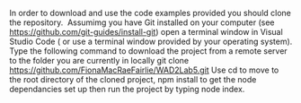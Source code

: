 In order to download and use the code examples provided you should clone the repository. 
Assumimg you have Git installed on your computer (see https://github.com/git-guides/install-git) open a terminal window in Visual Studio Code ( or use a terminal window provided by your operating system). Type the following command to download the project from a remote server to the folder you are currently in locally
git clone https://github.com/FionaMacRaeFairlie/WAD2Lab5.git
Use cd to move to the root directory of the cloned project, npm install to get the node dependancies set up then run the project by typing node index.
